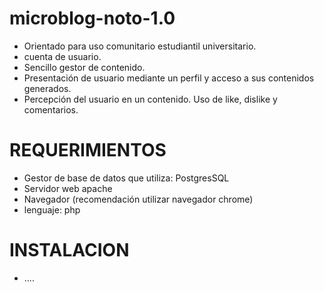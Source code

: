microblog-noto-1.0
==================
- Orientado para uso comunitario estudiantil universitario.
- cuenta de usuario.
- Sencillo gestor de contenido.
- Presentación de usuario mediante un perfil y acceso a sus contenidos generados.
- Percepción del usuario en un contenido. Uso de like, dislike y comentarios.

REQUERIMIENTOS
==================
- Gestor de base de datos que utiliza: PostgresSQL
- Servidor web apache
- Navegador (recomendación utilizar navegador chrome)
- lenguaje: php

INSTALACION
==================
- ....


